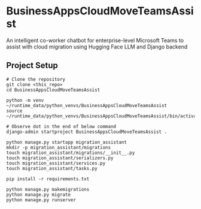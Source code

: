 # BusinessAppsCloudMoveTeamsAssist
An intelligent co-worker chatbot for enterprise-level Microsoft Teams to assist with cloud migration using Hugging Face LLM and Django backend

## Project Setup

```shell
# Clone the repository
git clone <this_repo>
cd BusinessAppsCloudMoveTeamsAssist

python -m venv ~/runtime_data/python_venvs/BusinessAppsCloudMoveTeamsAssist
source ~/runtime_data/python_venvs/BusinessAppsCloudMoveTeamsAssist/bin/activate

# Observe dot in the end of below command
django-admin startproject BusinessAppsCloudMoveTeamsAssist .

python manage.py startapp migration_assistant
mkdir -p migration_assistant/migrations
touch migration_assistant/migrations/__init__.py
touch migration_assistant/serializers.py
touch migration_assistant/services.py
touch migration_assistant/tasks.py

pip install -r requirements.txt

python manage.py makemigrations
python manage.py migrate
python manage.py runserver


```